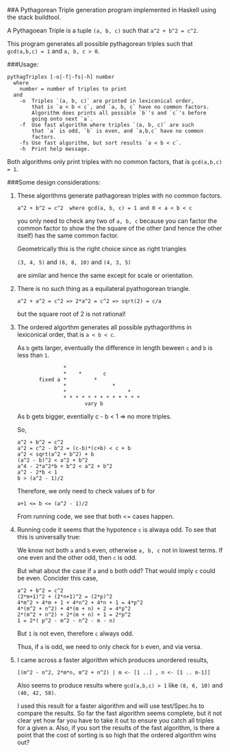 ##A Pythagorean Triple generation program implemented in Haskell using the stack buildtool.

A Pythagoean Triple is a tuple `(a, b, c)` such that `a^2 + b^2 = c^2`.

This program generates all possible pythagorean triples such that `gcd(a,b,c) = 1` and `a, b, c > 0`.

###Usage:

  ```
  pythagTriples [-o|-f|-fs|-h] number
    where
      number = number of triples to print
    and
      -o  Triples `(a, b, c)` are printed in lexiconical order,
          that is `a < b < c`, and `a, b, c` have no common factors.
          Algorithm does prints all possible `b`'s and `c`'s before
          going onto next `a`.
      -f  Use fast algorithm where triples `(a, b, c)` are such
          that `a` is odd, `b` is even, and `a,b,c` have no common
          factors.
      -fs Use fast algorithm, but sort results `a < b < c`.
      -h  Print help message.
  ```   

  Both algorithms only print triples with no common factors, that is `gcd(a,b,c) = 1`.

###Some design considerations:

  1. These algorithms generate pathagorean triples with no common
     factors.

       `a^2 + b^2 = c^2  where gcd(a, b, c) = 1 and 0 < a < b < c`

     you only need to check any two of `a, b, c` because you can factor
     the common factor to show the the square of the other (and
     hence the other itself) has the same common factor.

     Geometrically this is the right choice since as right triangles

       `(3, 4, 5)` and `(6, 8, 10)` and `(4, 3, 5)` 

     are similar and hence the same except for scale or orientation.

  2. There is no such thing as a equilateral pyathogorean triangle.

       `a^2 + a^2 = c^2 => 2*a^2 = c^2 => sqrt(2) = c/a`

     but the square root of 2 is not rational!

  3. The ordered algorthm generates all possible pythagorithms in
     lexiconical order, that is `a < b < c`.

     As `b` gets larger, eventually the difference in length beween
     `c` and `b` is less than `1`.


     ```
                    *
                    *    *       c
            fixed a *         * 
                    *               *
                    *                    *
                    * * * * * * * * * * * * * 
                           vary b
     ```

     As b gets bigger, eventially c - b < 1 => no more triples.

     So,

       ```
       a^2 + b^2 = c^2
       a^2 = c^2 - b^2 = (c-b)*(c+b) < c + b
       a^2 < sqrt(a^2 + b^2) + b
       (a^2 - b)^2 < a^2 + b^2
       a^4 - 2*a^2*b + b^2 < a^2 + b^2
       a^2 - 2*b < 1
       b > (a^2 - 1)/2
       ```

     Therefore, we only need to check values of b for

       `a+1 <= b <= (a^2 - 1)/2`

     From running code, we see that both <= cases happen.

  4. Running code it seems that the hypotence `c` is alwaya odd.
     To see that this is universally true:

     We know not both `a` and `b` even, otherwise `a, b, c` not in lowest
     terms.  If one even and the other odd, then `c` is odd.

     But what about the case if `a` and `b` both odd?  That would
     imply `c` could be even.  Concider this case,

       ```
       a^2 + b^2 = c^2
       (2*m+1)^2 + (2*n+1)^2 = (2*p)^2
       4*m^2 + 4*m + 1 + 4*n^2 + 4*n + 1 = 4*p^2
       4*(m^2 + n^2) + 4*(m + n) + 2 = 4*p^2
       2*(m^2 + n^2) + 2*(m + n) + 1 = 2*p^2
       1 = 2*( p^2 - m^2 - n^2 - m - n)
       ```

     But `1` is not even, therefore `c` always odd.

     Thus, if `a` is odd, we need to only check for `b` even, and via versa.

  5. I came across a faster algorithm which produces unordered results,

       `[(m^2 - n^2, 2*m*n, m^2 + n^2) | m <- [1 ..] , n <- [1 .. m-1]]`

     Also seems to produce results where `gcd(a,b,c) > 1`
     like `(8, 6, 10)` and `(40, 42, 58)`.

     I used this result for a faster algorithm and will use
     test/Spec.hs to compare the results.  So far the fast
     algorithm seems complete, but it not clear yet how far
     you have to take it out to ensure you catch all triples
     for a given a.  Also, if you sort the results of the fast
     algorithm, is there a point that the cost of sorting is
     so high that the ordered algorithm wins out?
